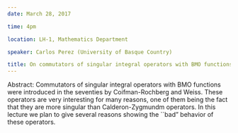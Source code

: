 ```yaml
---
date: March 28, 2017

time: 4pm

location: LH-1, Mathematics Department

speaker: Carlos Perez (University of Basque Country)

title: On commutators of singular integral operators with BMO functions
---
```


Abstract: Commutators of singular integral operators with BMO functions
were introduced in the seventies by Coifman-Rochberg and Weiss. These
operators are very interesting for many reasons, one of them being the
fact that they are more singular than Calderon-Zygmundm operators.
In this lecture we plan to give several reasons showing the ``bad” behavior
of these operators.
